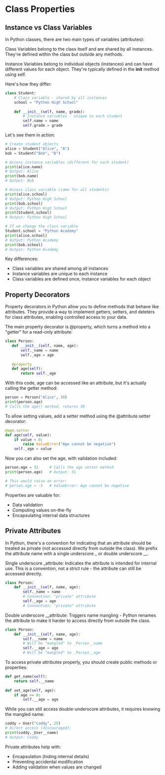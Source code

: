# Class Properties

## Instance vs Class Variables

In Python classes, there are two main types of variables (attributes):

Class Variables belong to the class itself and are shared by all instances. They're defined within the class but outside any methods.

Instance Variables belong to individual objects (instances) and can have different values for each object. They're typically defined in the __init__ method using self.

Here's how they differ:
```python
class Student:
    # Class variable - shared by all instances
    school = "Python High School"
    
    def __init__(self, name, grade):
        # Instance variables - unique to each student
        self.name = name
        self.grade = grade
```
Let's see them in action:
```python
# Create student objects
alice = Student("Alice", "A")
bob = Student("Bob", "B")

# Access instance variables (different for each student)
print(alice.name)
# Output: Alice
print(bob.name)
# Output: Bob

# Access class variable (same for all students)
print(alice.school)
# Output: Python High School
print(bob.school)
# Output: Python High School
print(Student.school)
# Output: Python High School

# If we change the class variable
Student.school = "Python Academy"
print(alice.school)
# Output: Python Academy
print(bob.school)
# Output: Python Academy
```
Key differences:

- Class variables are shared among all instances
- Instance variables are unique to each instance
- Class variables are defined once, instance variables for each object

## Property Decorators

Property decorators in Python allow you to define methods that behave like attributes. They provide a way to implement getters, setters, and deleters for class attributes, enabling controlled access to your data.

The main property decorator is @property, which turns a method into a "getter" for a read-only attribute:
```python
class Person:
   def __init__(self, name, age):
       self._name = name
       self._age = age
   
   @property
   def age(self):
       return self._age
```
With this code, age can be accessed like an attribute, but it's actually calling the getter method:
```python
person = Person("Alice", 30)
print(person.age)
# Calls the age() method, returns 30
```
To allow setting values, add a setter method using the @attribute.setter decorator:
```python
@age.setter
def age(self, value):
    if value < 0:
        raise ValueError("Age cannot be negative")
    self._age = value
```
Now you can also set the age, with validation included:
```python
person.age = 31     # Calls the age setter method
print(person.age)   # Output: 31

# This would raise an error:
# person.age = -5   # ValueError: Age cannot be negative
```
Properties are valuable for:

- Data validation
- Computing values on-the-fly
- Encapsulating internal data structures

## Private Attributes

In Python, there's a convention for indicating that an attribute should be treated as private (not accessed directly from outside the class). We prefix the attribute name with a single underscore _ or double underscore __.

Single underscore _attribute: Indicates the attribute is intended for internal use. This is a convention, not a strict rule - the attribute can still be accessed directly.
```python
class Person:
    def __init__(self, name, age):
        self._name = name
        # Convention: "private" attribute
        self._age = age
        # Convention: "private" attribute
```
Double underscore __attribute: Triggers name mangling - Python renames the attribute to make it harder to access directly from outside the class.
```python
class Person:
    def __init__(self, name, age):
        self.__name = name
        # Will be "mangled" to _Person__name
        self.__age = age
        # Will be "mangled" to _Person__age
```
To access private attributes properly, you should create public methods or properties:
```python
def get_name(self):
    return self.__name
    
def set_age(self, age):
    if age >= 0:
        self.__age = age
```
While you can still access double-underscore attributes, it requires knowing the mangled name:

```python
coddy = User("Coddy", 25)
# Direct access (discouraged):
print(coddy._User__name)
# Output: Coddy
```

Private attributes help with:

- Encapsulation (hiding internal details)
- Preventing accidental modification
- Adding validation when values are changed
